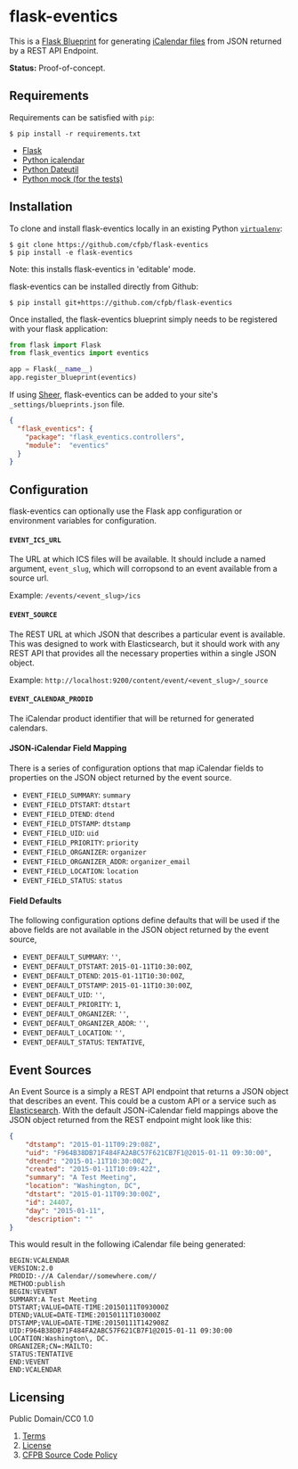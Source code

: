 # flask-eventics

This is a [Flask Blueprint](http://flask.pocoo.org/docs/0.10/blueprints/) for generating [iCalendar files](https://www.ietf.org/rfc/rfc2445.txt) from JSON returned by a REST API Endpoint.

**Status:** Proof-of-concept.

## Requirements

Requirements can be satisfied with `pip`:

```shell
$ pip install -r requirements.txt
```

* [Flask](http://flask.pocoo.org/)
* [Python icalendar](http://icalendar.readthedocs.org/en/latest/) 
* [Python Dateutil](https://dateutil.readthedocs.org/en/latest/)
* [Python mock (for the tests)](http://www.voidspace.org.uk/python/mock/)

## Installation

To clone and install flask-eventics locally in an existing Python 
[`virtualenv`](https://virtualenv.pypa.io/en/latest/):

```shell
$ git clone https://github.com/cfpb/flask-eventics
$ pip install -e flask-eventics
```

Note: this installs flask-eventics in 'editable' mode.

flask-eventics can be installed directly from Github:

```shell
$ pip install git+https://github.com/cfpb/flask-eventics
```

Once installed, the flask-eventics blueprint simply needs to be
registered with your flask application:

```python
from flask import Flask
from flask_eventics import eventics

app = Flask(__name__)
app.register_blueprint(eventics)
```

If using [Sheer](https://github.com/cfpb/sheer), flask-eventics can be
added to your site's `_settings/blueprints.json` file.

```json
{
  "flask_eventics": {
    "package": "flask_eventics.controllers",
    "module":  "eventics"
  }
}
```

## Configuration

flask-eventics can optionally use the Flask app configuration or
environment variables for configuration. 

#### `EVENT_ICS_URL` 
The URL at which ICS files will be available. It should include a named 
argument, `event_slug`, which will corropsond to an event available 
from a source url.

Example: `/events/<event_slug>/ics`

#### `EVENT_SOURCE` 
The REST URL at which JSON that describes a particular event is available. 
This was designed to work with Elasticsearch, but it should work with any 
REST API that provides all the necessary properties within a single 
JSON object.

Example: `http://localhost:9200/content/event/<event_slug>/_source`

#### `EVENT_CALENDAR_PRODID` 
The iCalendar product identifier that will be returned for generated 
calendars.

#### JSON-iCalendar Field Mapping

There is a series of configuration options that map iCalendar fields to
properties on the JSON object returned by the event source. 

* `EVENT_FIELD_SUMMARY`: `summary`
* `EVENT_FIELD_DTSTART`: `dtstart`
* `EVENT_FIELD_DTEND`: `dtend`
* `EVENT_FIELD_DTSTAMP`: `dtstamp`
* `EVENT_FIELD_UID`: `uid`
* `EVENT_FIELD_PRIORITY`: `priority`
* `EVENT_FIELD_ORGANIZER`: `organizer`
* `EVENT_FIELD_ORGANIZER_ADDR`: `organizer_email`
* `EVENT_FIELD_LOCATION`: `location`
* `EVENT_FIELD_STATUS`: `status`

#### Field Defaults

The following configuration options define defaults that will be used 
if the above fields are not available in the JSON object returned by 
the event source, 

* `EVENT_DEFAULT_SUMMARY`: `''`,
* `EVENT_DEFAULT_DTSTART`: `2015-01-11T10:30:00Z`,
* `EVENT_DEFAULT_DTEND`: `2015-01-11T10:30:00Z`,
* `EVENT_DEFAULT_DTSTAMP`: `2015-01-11T10:30:00Z`,
* `EVENT_DEFAULT_UID`: `''`,
* `EVENT_DEFAULT_PRIORITY`: `1`,
* `EVENT_DEFAULT_ORGANIZER`: `''`,
* `EVENT_DEFAULT_ORGANIZER_ADDR`: `''`,
* `EVENT_DEFAULT_LOCATION`: `''`,
* `EVENT_DEFAULT_STATUS`: `TENTATIVE`,

## Event Sources

An Event Source is a simply a REST API endpoint that returns a JSON
object that describes an event. This could be a custom API or a 
service such as [Elasticsearch](http://www.elasticsearch.org/). With the
default JSON-iCalendar field mappings above the JSON object returned
from the REST endpoint might look like this:

```json
{
    "dtstamp": "2015-01-11T09:29:08Z", 
    "uid": "F964B38DB71F484FA2ABC57F621CB7F1@2015-01-11 09:30:00", 
    "dtend": "2015-01-11T10:30:00Z", 
    "created": "2015-01-11T10:09:42Z", 
    "summary": "A Test Meeting", 
    "location": "Washington, DC", 
    "dtstart": "2015-01-11T09:30:00Z", 
    "id": 24407, 
    "day": "2015-01-11", 
    "description": ""
}
```

This would result in the following iCalendar file being generated:

```
BEGIN:VCALENDAR
VERSION:2.0
PRODID:-//A Calendar//somewhere.com//
METHOD:publish
BEGIN:VEVENT
SUMMARY:A Test Meeting
DTSTART;VALUE=DATE-TIME:20150111T093000Z
DTEND;VALUE=DATE-TIME:20150111T103000Z
DTSTAMP;VALUE=DATE-TIME:20150111T142908Z
UID:F964B38DB71F484FA2ABC57F621CB7F1@2015-01-11 09:30:00
LOCATION:Washington\, DC. 
ORGANIZER;CN=:MAILTO:
STATUS:TENTATIVE
END:VEVENT
END:VCALENDAR
```

## Licensing 

Public Domain/CC0 1.0

1. [Terms](TERMS.md)
2. [License](LICENSE)
3. [CFPB Source Code Policy](https://github.com/cfpb/source-code-policy/)


